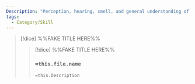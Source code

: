 ```yaml
---
Description: "Perception, hearing, smell, and general understanding of the world around you. Useful for broad approaches to using your senses: hearing an approaching enemy, spotting smoke on the horizon, etc."
tags:
  - Category/Skill
---
```


>[!dice]  %%FAKE TITLE HERE%%
>>[!dice]  %%FAKE TITLE HERE%%
>>### `=this.file.name`
>> 
>> 
>>`=this.Description`

